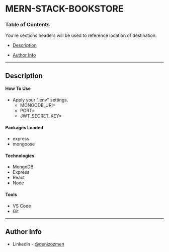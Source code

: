 # MERN-STACK-BOOKSTORE

### Table of Contents

You're sections headers will be used to reference location of destination.

- [Description](#description)
<!--
- [How To Use](#how-to-use)
- [References](#references)
- [License](#license) -->

- [Author Info](#author-info)

---

## Description

#### How To Use

- Apply your ".env" settings.
  - MONGODB_URI=
  - PORT=
  - JWT_SECRET_KEY=

#### Packages Loaded

- express
- mongoose

#### Technologies

- MongoDB
- Express
- React
- Node

#### Tools
- VS Code
- Git

---

## Author Info

- Linkedln - [@denizozmen](https://www.linkedin.com/in/deniz-%C3%B6zmen-66ab161b7/)


